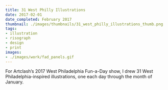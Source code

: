 ```yaml
---
title: 31 West Philly Illustrations
date: 2017-02-01
date_completed: February 2017
thumbnail: ./images/thumbnails/31_west_philly_illustrations_thumb.png
tags:
- illustration
- risograph
- design
- print
images:
- ./images/work/fad_panels.gif
---
```


For Artclash’s 2017 West Philadelphia Fun-a-Day show, I drew 31 West Philadelphia-inspired illustrations, one each day through the month of January.
